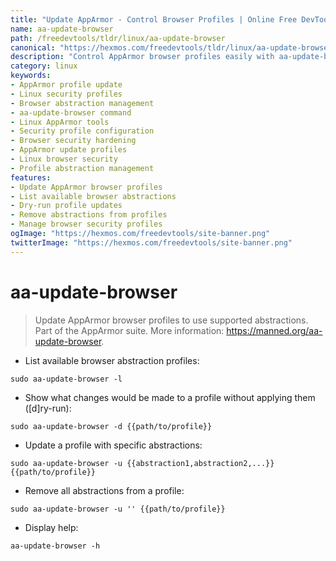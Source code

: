 ```yaml
---
title: "Update AppArmor - Control Browser Profiles | Online Free DevTools by Hexmos"
name: aa-update-browser
path: /freedevtools/tldr/linux/aa-update-browser
canonical: "https://hexmos.com/freedevtools/tldr/linux/aa-update-browser/"
description: "Control AppArmor browser profiles easily with aa-update-browser. Enhance security by managing browser abstractions on Linux. Free online tool, no registration required."
category: linux
keywords:
- AppArmor profile update
- Linux security profiles
- Browser abstraction management
- aa-update-browser command
- Linux AppArmor tools
- Security profile configuration
- Browser security hardening
- AppArmor update profiles
- Linux browser security
- Profile abstraction management
features:
- Update AppArmor browser profiles
- List available browser abstractions
- Dry-run profile updates
- Remove abstractions from profiles
- Manage browser security profiles
ogImage: "https://hexmos.com/freedevtools/site-banner.png"
twitterImage: "https://hexmos.com/freedevtools/site-banner.png"
---
```


# aa-update-browser

> Update AppArmor browser profiles to use supported abstractions.
> Part of the AppArmor suite.
> More information: <https://manned.org/aa-update-browser>.

- List available browser abstraction profiles:

`sudo aa-update-browser -l`

- Show what changes would be made to a profile without applying them ([d]ry-run):

`sudo aa-update-browser -d {{path/to/profile}}`

- Update a profile with specific abstractions:

`sudo aa-update-browser -u {{abstraction1,abstraction2,...}} {{path/to/profile}}`

- Remove all abstractions from a profile:

`sudo aa-update-browser -u '' {{path/to/profile}}`

- Display help:

`aa-update-browser -h`
